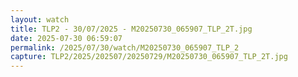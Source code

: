 ```yaml
---
layout: watch
title: TLP2 - 30/07/2025 - M20250730_065907_TLP_2T.jpg
date: 2025-07-30 06:59:07
permalink: /2025/07/30/watch/M20250730_065907_TLP_2
capture: TLP2/2025/202507/20250729/M20250730_065907_TLP_2T.jpg
---
```

